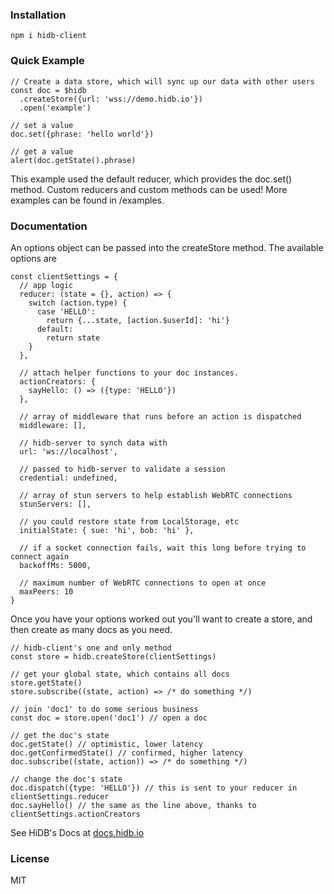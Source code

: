### Installation
```
npm i hidb-client
```

### Quick Example
```
// Create a data store, which will sync up our data with other users
const doc = $hidb
  .createStore({url: 'wss://demo.hidb.io'})
  .open('example')

// set a value
doc.set({phrase: 'hello world'})

// get a value
alert(doc.getState().phrase)
```

This example used the default reducer, which provides the doc.set() method.
Custom reducers and custom methods can be used!
More examples can be found in /examples.

### Documentation
An options object can be passed into the createStore method. The available options are

```
const clientSettings = {
  // app logic
  reducer: (state = {}, action) => {
    switch (action.type) {
      case 'HELLO':
        return {...state, [action.$userId]: 'hi'}
      default:
        return state
    }
  },

  // attach helper functions to your doc instances.
  actionCreators: {
    sayHello: () => ({type: 'HELLO'})
  },

  // array of middleware that runs before an action is dispatched
  middleware: [],

  // hidb-server to synch data with
  url: 'ws://localhost',

  // passed to hidb-server to validate a session
  credential: undefined,

  // array of stun servers to help establish WebRTC connections
  stunServers: [],

  // you could restore state from LocalStorage, etc
  initialState: { sue: 'hi', bob: 'hi' },

  // if a socket connection fails, wait this long before trying to connect again  
  backoffMs: 5000,  

  // maximum number of WebRTC connections to open at once
  maxPeers: 10
}
```

Once you have your options worked out you'll want to create a store, and then create as many docs
as you need.

```
// hidb-client's one and only method
const store = hidb.createStore(clientSettings)

// get your global state, which contains all docs
store.getState()
store.subscribe((state, action) => /* do something */)

// join 'doc1' to do some serious business
const doc = store.open('doc1') // open a doc

// get the doc's state
doc.getState() // optimistic, lower latency
doc.getConfirmedState() // confirmed, higher latency
doc.subscribe((state, action)) => /* do something */)

// change the doc's state
doc.dispatch({type: 'HELLO'}) // this is sent to your reducer in clientSettings.reducer
doc.sayHello() // the same as the line above, thanks to clientSettings.actionCreators
```

See HiDB's Docs at [docs.hidb.io](http://docs.hidb.io)

### License
MIT

